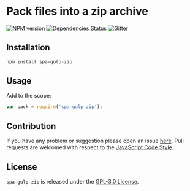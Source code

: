 Pack files into a zip archive
=============================

[![NPM version](https://img.shields.io/npm/v/spa-gulp-zip.svg?style=flat-square)](https://www.npmjs.com/package/spa-gulp-zip)
[![Dependencies Status](https://img.shields.io/david/spasdk/gulp-zip.svg?style=flat-square)](https://david-dm.org/spasdk/gulp-zip)
[![Gitter](https://img.shields.io/badge/gitter-join%20chat-blue.svg?style=flat-square)](https://gitter.im/DarkPark/spasdk)


## Installation ##

```bash
npm install spa-gulp-zip
```


## Usage ##

Add to the scope:

```js
var pack = require('spa-gulp-zip');
```


## Contribution ##

If you have any problem or suggestion please open an issue [here](https://github.com/spasdk/gulp-zip/issues).
Pull requests are welcomed with respect to the [JavaScript Code Style](https://github.com/DarkPark/jscs).


## License ##

`spa-gulp-zip` is released under the [GPL-3.0 License](http://opensource.org/licenses/GPL-3.0).
